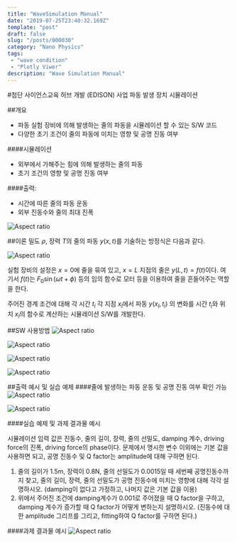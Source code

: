 ```yaml
---
title: "WaveSimulation Manual"
date: "2019-07-25T23:40:32.169Z"
template: "post"
draft: false
slug: "/posts/000030"
category: "Nano Physics"
tags: 
 - "wave condition"
 - "Plotly Viwer"
description: "Wave Simulation Manual"
---
```


#첨단 사이언스교육 허브 개발 (EDISON) 사업 파동 발생 장치 시뮬레이션

##개요
- 파동 실험 장비에 의해 발생하는 줄의 파동을 시뮬레이션 할 수 있는 S/W 코드
- 다양한 초기 조건이 줄의 파동에 미치는 영향 및 공명 진동 여부

####시뮬레이션
- 외부에서 가해주는 힘에 의해 발생하는 줄의 파동
- 초기 조건의 영향 및 공명 진동 여부

####출력: 
- 시간에 따른 줄의 파동 운동
- 외부 진동수와 줄의 최대 진폭

![Aspect ratio](/media/POST/00003/0.jpg)

##이론
밀도 $\rho$, 장력 $T$의 줄의 파동 $y(x, t)$를 기술하는 방정식은 다음과 같다.

![Aspect ratio](/media/POST/00003/1.jpg)

실험 장비의 설정은 $x=0$에 줄을 묶여 있고, $x=L$ 지점의 줄은 $y(L, t)=f(t)$이다. 여기서 $f(t)$는 $F_{0} \sin (\omega t+\phi)$ 등의 임의 함수로 모터 등을 이용하여 줄을 흔들어주는 역할을 한다.

주어진 경계 조건에 대해 각 시간 $t_{i}$ 각 지점 $x_{l}$에서 파동 $y\left(x_{l}, t_{i}\right)$ 의 변화를 시간 $t_{i}$와 위치 $x_{l}$의 함수로 계산하는 시뮬레이션 S/W를 개발한다.

##SW 사용방법
![Aspect ratio](/media/POST/00003/2.jpg)

![Aspect ratio](/media/POST/00003/3.jpg)

![Aspect ratio](/media/POST/00003/4.jpg)

![Aspect ratio](/media/POST/00003/5.jpg)

##출력 예시 및 실습 예제
####줄에 발생하는 파동 운동 및 공명 진동 여부 확인 가능
![Aspect ratio](/media/POST/00003/6.jpg)

![Aspect ratio](/media/POST/00003/7.jpg)

####실습 예제 및 과제 결과물 예시

시뮬레이션 입력 값은 진동수, 줄의 길이, 장력, 줄의 선밀도, damping 계수, driving force의 진폭, driving force의 phase이다. 문제에서 명시한 변수 이외에는 기본 값을 사용하면 되고, 공명 진동수 및 Q factor는 amplitude에 대해 구하면 된다.

1. 줄의 길이가 1.5m, 장력이 0.8N, 줄의 선밀도가 0.0015일 때 세번째 공명진동수까지 찾고, 줄의 길이, 장력, 줄의 선밀도가 공명 진동수에 미치는 영향에 대해 각각 설명하시오. (damping이 없다고 가정하고, 나머지 값은 기본 값을 이용)
2. 위에서 주어진 조건에 damping계수가 0.001로 주어졌을 때 Q factor을 구하고, damping 계수가 증가할 때 Q factor가 어떻게 변하는지 설명하시오. (진동수에 대한 amplitude 그리프를 그리고, fitting하여 Q factor를 구하면 된다.)

####과제 결과물 예시
![Aspect ratio](/media/POST/00003/8.jpg)












